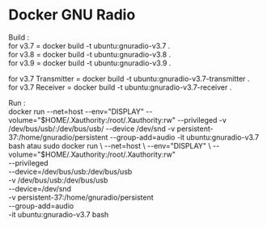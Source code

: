 # Docker GNU Radio

Build :  
for v3.7 = docker build -t ubuntu:gnuradio-v3.7 .  
for v3.8 = docker build -t ubuntu:gnuradio-v3.8 .  
for v3.9 = docker build -t ubuntu:gnuradio-v3.9 .  

for v3.7 Transmitter = docker build -t ubuntu:gnuradio-v3.7-transmitter .  
for v3.7 Receiver = docker build -t ubuntu:gnuradio-v3.7-receiver .  

Run :  
docker run --net=host --env="DISPLAY" --volume="$HOME/.Xauthority:/root/.Xauthority:rw" --privileged -v /dev/bus/usb/:/dev/bus/usb/ --device /dev/snd -v persistent-37:/home/gnuradio/persistent --group-add=audio -it ubuntu:gnuradio-v3.7 bash
atau  
sudo docker run \
  --net=host \
  --env="DISPLAY" \
  --volume="$HOME/.Xauthority:/root/.Xauthority:rw" \
  --privileged \
  --device=/dev/bus/usb:/dev/bus/usb \
  -v /dev/bus/usb:/dev/bus/usb \
  --device=/dev/snd \
  -v persistent-37:/home/gnuradio/persistent \
  --group-add=audio \
  -it ubuntu:gnuradio-v3.7 bash
